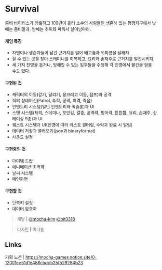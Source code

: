 # Survival
좀비 바이러스가 창궐하고 100년이 흘러 소수의 사람들만 생존해 있는 평행지구에서 낮에는 좀비들과, 밤에는 추위와 싸워서 살아남아라.

#### 게임 특징
* 자연이나 셍존자들이 남긴 근거지를 털어 배고픔과 목마름을 달래자.
* 쉴 수 있는 곳을 찾아 스테미나를 회복하고, 요리와 손재주로 근거지를 발전시키자.
* 세 가지 진영을 돕거나, 방해할 수 있는 임무들을 수행해 각 진영에서 물건을 얻을 수도 있다.

#### 구현된 것
* 캐릭터의 이동(걷기, 달리기, 웅크리고 이동, 점프)과 공격
* 적의 상태머신(Patrol, 추적, 공격, 피격, 죽음)
* 인벤토리 시스템(일반 인벤토리와 퀵슬롯)과 UI
* 스탯 시스템(체력, 스테미나, 포만감, 갈증, 공격력, 방어력, 튼튼함, 요리, 손재주, 상태이상 9종)과 UI
* 퀘스트 시스템과 UI(진영에 따라 리스트 필터링, 수락과 완료 시 알림)
* 데이터 저장과 불러오기(json과 binaryformat)
* 사운드 설정

#### 구현중인 것
* 아이템 드랍
* 애니메이션 최적화
* 날씨 시스템
* 메인화면

#### 구현할 것
* 단축키 설정
* 데이터 암호화

> 개발   | [@mocha-kim](https://github.com/mocha-kim) [@bit0316](https://github.com/bit0316)

> 디자인 | 이다솔

## Links

기획 노션 | https://mocha-games.notion.site/0-12001ce51d1e488cbddb25f529264b23
